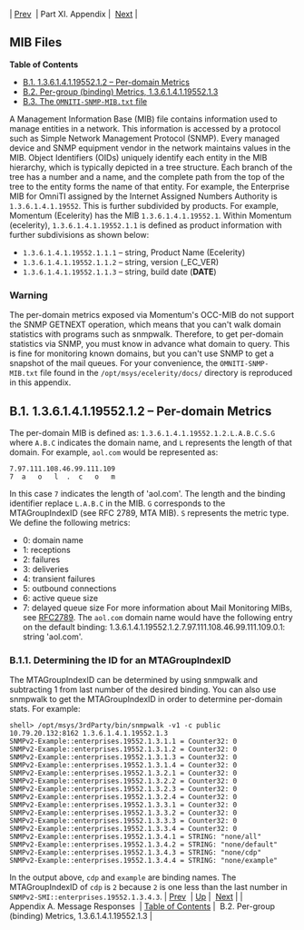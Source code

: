 | [Prev](message_responses)  | Part XI. Appendix |  [Next](snmp-mib.pergroup) |
## MIB Files
**Table of Contents**

* [B.1\. 1.3.6.1.4.1.19552.1.2 – Per-domain Metrics](snmp-mib#snmp-mib-per-domain-metrics)
* [B.2\. Per-group (binding) Metrics, 1.3.6.1.4.1.19552.1.3](snmp-mib.pergroup)
* [B.3\. The `OMNITI-SNMP-MIB.txt` file](snmp-mib.omniti)

A Management Information Base (MIB) file contains information used to manage entities in a network. This information is accessed by a protocol such as Simple Network Management Protocol (SNMP).
Every managed device and SNMP equipment vendor in the network maintains values in the MIB. Object Identifiers (OIDs) uniquely identify each entity in the MIB hierarchy, which is typically depicted in a tree structure. Each branch of the tree has a number and a name, and the complete path from the top of the tree to the entity forms the name of that entity.
For example, the Enterprise MIB for OmniTI assigned by the Internet Assigned Numbers Authority is `1.3.6.1.4.1.19552`. This is further subdivided by products. For example, Momentum (Ecelerity) has the MIB `1.3.6.1.4.1.19552.1`.
Within Momentum (ecelerity), `1.3.6.1.4.1.19552.1.1` is defined as product information with further subdivisions as shown below:
*   `1.3.6.1.4.1.19552.1.1.1` – string, Product Name (Ecelerity)
*   `1.3.6.1.4.1.19552.1.1.2` – string, version (_EC_VER)
*   `1.3.6.1.4.1.19552.1.1.3` – string, build date (__DATE__)
### Warning
The per-domain metrics exposed via Momentum's OCC-MIB do not support the SNMP GETNEXT operation, which means that you can't walk domain statistics with programs such as snmpwalk. Therefore, to get per-domain statistics via SNMP, you must know in advance what domain to query. This is fine for monitoring known domains, but you can't use SNMP to get a snapshot of the mail queues.
For your convenience, the `OMNITI-SNMP-MIB.txt` file found in the `/opt/msys/ecelerity/docs/` directory is reproduced in this appendix.
## B.1. 1.3.6.1.4.1.19552.1.2 – Per-domain Metrics
The per-domain MIB is defined as: `1.3.6.1.4.1.19552.1.2.L.A.B.C.S.G` where `A.B.C` indicates the domain name, and `L` represents the length of that domain. For example, `aol.com` would be represented as:
```
7.97.111.108.46.99.111.109
7  a   o   l  .  c   o   m
```
In this case `7` indicates the length of 'aol.com'. The length and the binding identifier replace `L.A.B.C` in the MIB. `G` corresponds to the MTAGroupIndexID (see RFC 2789, MTA MIB). `S` represents the metric type. We define the following metrics:
*   0: domain name
*   1: receptions
*   2: failures
*   3: deliveries
*   4: transient failures
*   5: outbound connections
*   6: active queue size
*   7: delayed queue size
For more information about Mail Monitoring MIBs, see [RFC2789](http://tools.ietf.org/html/rfc2789).
The `aol.com` domain name would have the following entry on the default binding: 1.3.6.1.4.1.19552.1.2.7.97.111.108.46.99.111.109.0.1: string 'aol.com'.
### B.1.1. Determining the ID for an MTAGroupIndexID
The MTAGroupIndexID can be determined by using snmpwalk and subtracting 1 from last number of the desired binding. You can also use snmpwalk to get the MTAGroupIndexID in order to determine per-domain stats.
For example:
```
shell> /opt/msys/3rdParty/bin/snmpwalk -v1 -c public
10.79.20.132:8162 1.3.6.1.4.1.19552.1.3
SNMPv2-Example::enterprises.19552.1.3.1.1 = Counter32: 0
SNMPv2-Example::enterprises.19552.1.3.1.2 = Counter32: 0
SNMPv2-Example::enterprises.19552.1.3.1.3 = Counter32: 0
SNMPv2-Example::enterprises.19552.1.3.1.4 = Counter32: 0
SNMPv2-Example::enterprises.19552.1.3.2.1 = Counter32: 0
SNMPv2-Example::enterprises.19552.1.3.2.2 = Counter32: 0
SNMPv2-Example::enterprises.19552.1.3.2.3 = Counter32: 0
SNMPv2-Example::enterprises.19552.1.3.2.4 = Counter32: 0
SNMPv2-Example::enterprises.19552.1.3.3.1 = Counter32: 0
SNMPv2-Example::enterprises.19552.1.3.3.2 = Counter32: 0
SNMPv2-Example::enterprises.19552.1.3.3.3 = Counter32: 0
SNMPv2-Example::enterprises.19552.1.3.3.4 = Counter32: 0
SNMPv2-Example::enterprises.19552.1.3.4.1 = STRING: "none/all"
SNMPv2-Example::enterprises.19552.1.3.4.2 = STRING: "none/default"
SNMPv2-Example::enterprises.19552.1.3.4.3 = STRING: "none/cdp"
SNMPv2-Example::enterprises.19552.1.3.4.4 = STRING: "none/example"
```
In the output above, `cdp` and `example` are binding names. The MTAGroupIndexID of `cdp` is `2` because `2` is one less than the last number in `SNMPv2-SMI::enterprises.19552.1.3.4.3`.
| [Prev](message_responses)  | [Up](p.appendix) |  [Next](snmp-mib.pergroup) |
| Appendix A. Message Responses  | [Table of Contents](index) |  B.2. Per-group (binding) Metrics, 1.3.6.1.4.1.19552.1.3 |
